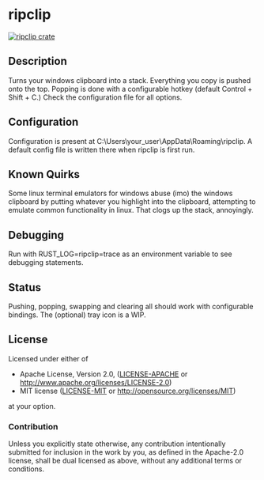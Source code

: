 # ripclip
[![ripclip crate](https://img.shields.io/crates/v/ripclip.svg)](https://crates.io/crates/ripclip)
## Description
Turns your windows clipboard into a stack. Everything you copy is pushed onto the top. Popping is done with a configurable hotkey (default Control + Shift + C.) Check the configuration file for all options.
## Configuration
Configuration is present at C:\Users\your_user\AppData\Roaming\ripclip. A default config file is written there when ripclip is first run.
## Known Quirks
Some linux terminal emulators for windows abuse (imo) the windows clipboard by putting whatever you highlight into the clipboard, attempting to emulate common functionality in linux. That clogs up the stack, annoyingly.
## Debugging
Run with RUST_LOG=ripclip=trace as an environment variable to see debugging statements.
## Status
Pushing, popping, swapping and clearing all should work with configurable bindings. The (optional) tray icon is a WIP.

## License

Licensed under either of

 * Apache License, Version 2.0, ([LICENSE-APACHE](LICENSE-APACHE) or http://www.apache.org/licenses/LICENSE-2.0)
 * MIT license ([LICENSE-MIT](LICENSE-MIT) or http://opensource.org/licenses/MIT)

at your option.

### Contribution

Unless you explicitly state otherwise, any contribution intentionally submitted
for inclusion in the work by you, as defined in the Apache-2.0 license, shall be dual licensed as above, without any
additional terms or conditions.
